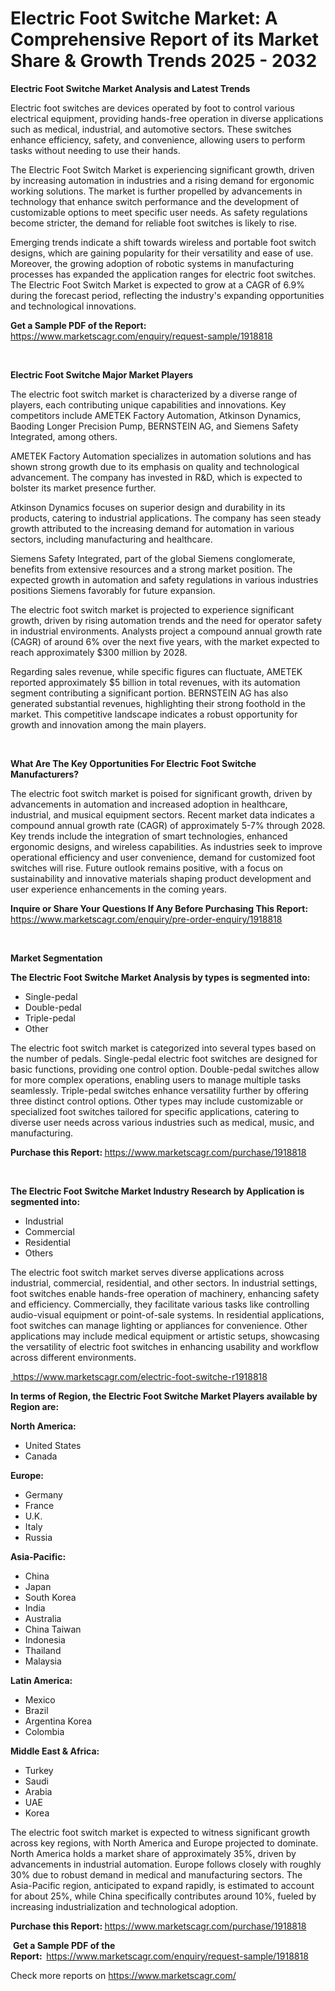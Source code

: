 <p><h1>Electric Foot Switche Market: A Comprehensive Report of its Market Share & Growth Trends 2025 - 2032</h1></p><p><strong>Electric Foot Switche Market Analysis and Latest Trends</strong></p>
<p><p>Electric foot switches are devices operated by foot to control various electrical equipment, providing hands-free operation in diverse applications such as medical, industrial, and automotive sectors. These switches enhance efficiency, safety, and convenience, allowing users to perform tasks without needing to use their hands. </p><p>The Electric Foot Switch Market is experiencing significant growth, driven by increasing automation in industries and a rising demand for ergonomic working solutions. The market is further propelled by advancements in technology that enhance switch performance and the development of customizable options to meet specific user needs. As safety regulations become stricter, the demand for reliable foot switches is likely to rise.</p><p>Emerging trends indicate a shift towards wireless and portable foot switch designs, which are gaining popularity for their versatility and ease of use. Moreover, the growing adoption of robotic systems in manufacturing processes has expanded the application ranges for electric foot switches. The Electric Foot Switch Market is expected to grow at a CAGR of 6.9% during the forecast period, reflecting the industry's expanding opportunities and technological innovations.</p></p>
<p><strong>Get a Sample PDF of the Report:&nbsp;</strong> <a href="https://www.marketscagr.com/enquiry/request-sample/1918818?utm_campaign=2452&utm_medium=2&utm_source=Github&utm_content=ia&utm_term=28032025&utm_id=electric-foot-switche">https://www.marketscagr.com/enquiry/request-sample/1918818</a></p>
<p>&nbsp;</p>
<p><strong>Electric Foot Switche Major Market Players</strong></p>
<p><p>The electric foot switch market is characterized by a diverse range of players, each contributing unique capabilities and innovations. Key competitors include AMETEK Factory Automation, Atkinson Dynamics, Baoding Longer Precision Pump, BERNSTEIN AG, and Siemens Safety Integrated, among others. </p><p>AMETEK Factory Automation specializes in automation solutions and has shown strong growth due to its emphasis on quality and technological advancement. The company has invested in R&D, which is expected to bolster its market presence further.</p><p>Atkinson Dynamics focuses on superior design and durability in its products, catering to industrial applications. The company has seen steady growth attributed to the increasing demand for automation in various sectors, including manufacturing and healthcare.</p><p>Siemens Safety Integrated, part of the global Siemens conglomerate, benefits from extensive resources and a strong market position. The expected growth in automation and safety regulations in various industries positions Siemens favorably for future expansion.</p><p>The electric foot switch market is projected to experience significant growth, driven by rising automation trends and the need for operator safety in industrial environments. Analysts project a compound annual growth rate (CAGR) of around 6% over the next five years, with the market expected to reach approximately $300 million by 2028.</p><p>Regarding sales revenue, while specific figures can fluctuate, AMETEK reported approximately $5 billion in total revenues, with its automation segment contributing a significant portion. BERNSTEIN AG has also generated substantial revenues, highlighting their strong foothold in the market. This competitive landscape indicates a robust opportunity for growth and innovation among the main players.</p></p>
<p>&nbsp;</p>
<p><strong>What Are The Key Opportunities For Electric Foot Switche Manufacturers?</strong></p>
<p><p>The electric foot switch market is poised for significant growth, driven by advancements in automation and increased adoption in healthcare, industrial, and musical equipment sectors. Recent market data indicates a compound annual growth rate (CAGR) of approximately 5-7% through 2028. Key trends include the integration of smart technologies, enhanced ergonomic designs, and wireless capabilities. As industries seek to improve operational efficiency and user convenience, demand for customized foot switches will rise. Future outlook remains positive, with a focus on sustainability and innovative materials shaping product development and user experience enhancements in the coming years.</p></p>
<p><strong>Inquire or Share Your Questions If Any Before Purchasing This Report:</strong> <a href="https://www.marketscagr.com/enquiry/pre-order-enquiry/1918818?utm_campaign=2452&utm_medium=2&utm_source=Github&utm_content=ia&utm_term=28032025&utm_id=electric-foot-switche">https://www.marketscagr.com/enquiry/pre-order-enquiry/1918818</a></p>
<p>&nbsp;</p>
<p><strong>Market Segmentation</strong></p>
<p><strong>The Electric Foot Switche Market Analysis by types is segmented into:</strong></p>
<p><ul><li>Single-pedal</li><li>Double-pedal</li><li>Triple-pedal</li><li>Other</li></ul></p>
<p><p>The electric foot switch market is categorized into several types based on the number of pedals. Single-pedal electric foot switches are designed for basic functions, providing one control option. Double-pedal switches allow for more complex operations, enabling users to manage multiple tasks seamlessly. Triple-pedal switches enhance versatility further by offering three distinct control options. Other types may include customizable or specialized foot switches tailored for specific applications, catering to diverse user needs across various industries such as medical, music, and manufacturing.</p></p>
<p><strong>Purchase this Report:&nbsp;</strong><a href="https://www.marketscagr.com/purchase/1918818?utm_campaign=2452&utm_medium=2&utm_source=Github&utm_content=ia&utm_term=28032025&utm_id=electric-foot-switche">https://www.marketscagr.com/purchase/1918818</a></p>
<p>&nbsp;</p>
<p><strong>The Electric Foot Switche Market Industry Research by Application is segmented into:</strong></p>
<p><ul><li>Industrial</li><li>Commercial</li><li>Residential</li><li>Others</li></ul></p>
<p><p>The electric foot switch market serves diverse applications across industrial, commercial, residential, and other sectors. In industrial settings, foot switches enable hands-free operation of machinery, enhancing safety and efficiency. Commercially, they facilitate various tasks like controlling audio-visual equipment or point-of-sale systems. In residential applications, foot switches can manage lighting or appliances for convenience. Other applications may include medical equipment or artistic setups, showcasing the versatility of electric foot switches in enhancing usability and workflow across different environments.</p></p>
<p><a href="https://www.marketscagr.com/electric-foot-switche-r1918818?utm_campaign=2452&utm_medium=2&utm_source=Github&utm_content=ia&utm_term=28032025&utm_id=electric-foot-switche">&nbsp;https://www.marketscagr.com/electric-foot-switche-r1918818</a></p>
<p><strong>In terms of Region, the Electric Foot Switche Market Players available by Region are:</strong></p>
<p>
    <p> <strong> North America: </strong>
        <ul>
            <li>United States</li>
            <li>Canada</li>
        </ul>
        </p> 
    <p> <strong> Europe: </strong>
        <ul>
            <li>Germany</li>
            <li>France</li>
            <li>U.K.</li>
            <li>Italy</li>
            <li>Russia</li>
        </ul>
        </p> 
    <p> <strong> Asia-Pacific: </strong>
        <ul>
            <li>China</li>
            <li>Japan</li>
            <li>South Korea</li>
            <li>India</li>
            <li>Australia</li>
            <li>China Taiwan</li>
            <li>Indonesia</li>
            <li>Thailand</li>
            <li>Malaysia</li>
        </ul>
        </p> 
    <p> <strong> Latin America: </strong>
        <ul>
            <li>Mexico</li>
            <li>Brazil</li>
            <li>Argentina Korea</li>
            <li>Colombia</li>
        </ul>
        </p> 
    <p> <strong> Middle East & Africa: </strong>
        <ul>
            <li>Turkey</li>
            <li>Saudi</li>
            <li>Arabia</li>
            <li>UAE</li>
            <li>Korea</li>
        </ul>
    </p>
    </p>
<p><p>The electric foot switch market is expected to witness significant growth across key regions, with North America and Europe projected to dominate. North America holds a market share of approximately 35%, driven by advancements in industrial automation. Europe follows closely with roughly 30% due to robust demand in medical and manufacturing sectors. The Asia-Pacific region, anticipated to expand rapidly, is estimated to account for about 25%, while China specifically contributes around 10%, fueled by increasing industrialization and technological adoption.</p></p>
<p><strong>Purchase this Report: </strong><a href="https://www.marketscagr.com/purchase/1918818?utm_campaign=2452&utm_medium=2&utm_source=Github&utm_content=ia&utm_term=28032025&utm_id=electric-foot-switche">https://www.marketscagr.com/purchase/1918818</a></p>
<p>&nbsp;<strong>Get a Sample PDF of the Report:&nbsp;&nbsp;</strong><a href="https://www.marketscagr.com/enquiry/request-sample/1918818?utm_campaign=2452&utm_medium=2&utm_source=Github&utm_content=ia&utm_term=28032025&utm_id=electric-foot-switche">https://www.marketscagr.com/enquiry/request-sample/1918818</a></p>
<p><strong></strong></p>
<p>Check more reports on <a href="https://www.marketscagr.com/?utm_campaign=2452&utm_medium=2&utm_source=Github&utm_content=ia&utm_term=28032025&utm_id=electric-foot-switche">https://www.marketscagr.com/</a></p>